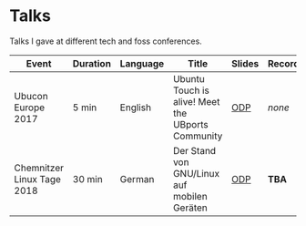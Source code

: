# Talks

Talks I gave at different tech and foss conferences.

| Event                      | Duration | Language | Title                                             | Slides   | Recording |
|----------------------------|----------|----------|---------------------------------------------------|----------|-----------|
| Ubucon Europe 2017         | 5 min    | English  | Ubuntu Touch is alive! Meet the UBports Community | [ODP][1] | *none*    |
| Chemnitzer Linux Tage 2018 | 30 min   | German   | Der Stand von GNU/Linux auf mobilen Geräten       | [ODP][2] | **TBA**   |

[1]: ubucon-2017-english.odp
[2]: clt-2018-german.odp
